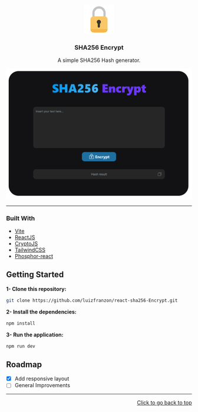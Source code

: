 <div id="top"></div>

<!-- PROJECT LOGO -->
<br />
<div align="center">
    <img src="./assets/icon.png" alt="Logo" width="80" height="80">
  </a>

<h3 align="center">SHA256 Encrypt</h3>

  <p align="center">
    A simple SHA256 Hash generator.

</div>

<!-- ABOUT THE PROJECT -->
<img src="./assets/screenshot.png">

<hr>

### Built With

* [Vite](https://vitejs.dev/)
* [ReactJS](https://pt-br.reactjs.org/)
* [CryptoJS](https://www.npmjs.com/package/crypto-js)
* [TailwindCSS](https://tailwindcss.com/)
* [Phosphor-react](https://phosphoricons.com/)


<!-- GETTING STARTED -->
## Getting Started

**1- Clone this repository:**
```bash
git clone https://github.com/luizfranzon/react-sha256-Encrypt.git
```
**2- Install the dependencies:**
```bash
npm install
```
**3- Run the application:**
```bash
npm run dev
```
<!-- ROADMAP -->
## Roadmap

- [X] Add responsive layout
- [ ] General Improvements

<hr>

<p align="right"><a href="#top">Click to go back to top</a></p>
